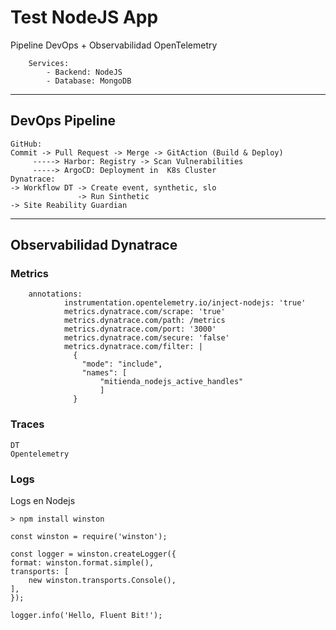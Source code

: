 # Test NodeJS App

  Pipeline DevOps + Observabilidad OpenTelemetry
  
        Services: 
            - Backend: NodeJS
            - Database: MongoDB
---
## DevOps Pipeline
    GitHub: 
    Commit -> Pull Request -> Merge -> GitAction (Build & Deploy) 
         -----> Harbor: Registry -> Scan Vulnerabilities
         -----> ArgoCD: Deployment in  K8s Cluster
    Dynatrace:
    -> Workflow DT -> Create event, synthetic, slo
                   -> Run Sinthetic
    -> Site Reability Guardian
---
## Observabilidad Dynatrace

### Metrics
        annotations:
                instrumentation.opentelemetry.io/inject-nodejs: 'true'
                metrics.dynatrace.com/scrape: 'true'
                metrics.dynatrace.com/path: /metrics
                metrics.dynatrace.com/port: '3000'
                metrics.dynatrace.com/secure: 'false'
                metrics.dynatrace.com/filter: |
                  {
                    "mode": "include",
                    "names": [
                        "mitienda_nodejs_active_handles"
                        ]
                  }
### Traces

    DT
    Opentelemetry
    
### Logs
Logs en Nodejs

    > npm install winston

    const winston = require('winston');

    const logger = winston.createLogger({
    format: winston.format.simple(),
    transports: [
        new winston.transports.Console(),
    ],
    });

    logger.info('Hello, Fluent Bit!');
